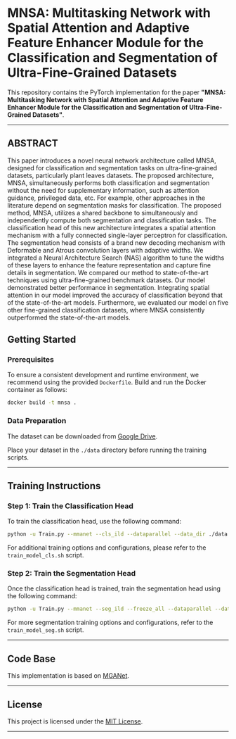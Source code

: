 # MNSA: Multitasking Network with Spatial Attention and Adaptive Feature Enhancer Module for the Classification and Segmentation of Ultra-Fine-Grained Datasets

This repository contains the PyTorch implementation for the paper **"MNSA: Multitasking Network with Spatial Attention and Adaptive Feature Enhancer Module for the Classification and Segmentation of Ultra-Fine-Grained Datasets"**.


---

## ABSTRACT
This paper introduces a novel neural network architecture called MNSA, designed for classification and segmentation tasks on ultra-fine-grained datasets, particularly plant leaves datasets. The proposed architecture, MNSA, simultaneously performs both classification and segmentation without the need for supplementary information, such as attention guidance, privileged data, etc. For example, other approaches in the literature depend on segmentation masks for classification. The proposed method, MNSA, utilizes a shared backbone to simultaneously and independently compute both segmentation and classification tasks. The classification head of this new architecture integrates a spatial attention mechanism with a fully connected single-layer perceptron for classification. The segmentation head consists of a brand new decoding mechanism with Deformable and Atrous convolution layers with adaptive widths. We integrated a Neural Architecture Search (NAS) algorithm to tune the widths of
these layers to enhance the feature representation and capture fine details in segmentation. We compared our method to state-of-the-art techniques using ultra-fine-grained benchmark datasets. Our model demonstrated better performance in segmentation. Integrating spatial attention in our model improved the accuracy of classification beyond that of the state-of-the-art models. Furthermore, we evaluated our model on five other fine-grained classification datasets, where MNSA consistently outperformed the state-of-the-art models.


## Getting Started

### Prerequisites
To ensure a consistent development and runtime environment, we recommend using the provided `Dockerfile`. Build and run the Docker container as follows:
```bash
docker build -t mnsa .
```

### Data Preparation
The dataset can be downloaded from [Google Drive](https://drive.google.com/drive/u/2/folders/10QKsb3v__qpHuMqM96EA40M_M2DeYXN3).

Place your dataset in the `./data` directory before running the training scripts. 

---

## Training Instructions

### Step 1: Train the Classification Head
To train the classification head, use the following command:
```bash
python -u Train.py --mmanet --cls_ild --dataparallel --data_dir ./data --backbone_class 'densenet161'
```

For additional training options and configurations, please refer to the `train_model_cls.sh` script.

### Step 2: Train the Segmentation Head
Once the classification head is trained, train the segmentation head using the following command:
```bash
python -u Train.py --mmanet --seg_ild --freeze_all --dataparallel --data_dir ./data --backbone_class 'densenet161' --model_path best_model.pth --unet --transfer_to 0.250
```

For more segmentation training options and configurations, refer to the `train_model_seg.sh` script.

---

## Code Base
This implementation is based on [MGANet](https://github.com/Markin-Wang/MGANet). 

---


## License
This project is licensed under the [MIT License](LICENSE).

---


